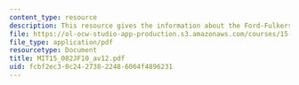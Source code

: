 ```yaml
---
content_type: resource
description: This resource gives the information about the Ford-Fulkerson algorithm.
file: https://ol-ocw-studio-app-production.s3.amazonaws.com/courses/15-082j-network-optimization-fall-2010/fcbf2ec30c24273822486064f4896231_MIT15_082JF10_av12.pdf
file_type: application/pdf
resourcetype: Document
title: MIT15_082JF10_av12.pdf
uid: fcbf2ec3-0c24-2738-2248-6064f4896231
---
```

